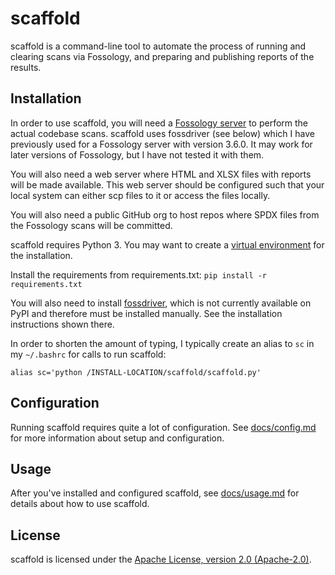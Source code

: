 # scaffold

scaffold is a command-line tool to automate the process of running and clearing scans via Fossology, and preparing and publishing reports of the results.

## Installation

In order to use scaffold, you will need a [Fossology server](https://github.com/fossology/fossology) to perform the actual codebase scans. scaffold uses fossdriver (see below) which I have previously used for a Fossology server with version 3.6.0. It may work for later versions of Fossology, but I have not tested it with them.

You will also need a web server where HTML and XLSX files with reports will be made available. This web server should be configured such that your local system can either scp files to it or access the files locally.

You will also need a public GitHub org to host repos where SPDX files from the Fossology scans will be committed.

scaffold requires Python 3. You may want to create a [virtual environment](https://pypi.org/project/virtualenvwrapper/) for the installation.

Install the requirements from requirements.txt: `pip install -r requirements.txt`

You will also need to install [fossdriver](https://github.com/fossology/fossdriver), which is not currently available on PyPI and therefore must be installed manually. See the installation instructions shown there.

In order to shorten the amount of typing, I typically create an alias to `sc` in my `~/.bashrc` for calls to run scaffold:

```
alias sc='python /INSTALL-LOCATION/scaffold/scaffold.py'
```

## Configuration

Running scaffold requires quite a lot of configuration. See [docs/config.md](docs/config.md) for more information about setup and configuration.

## Usage

After you've installed and configured scaffold, see [docs/usage.md](docs/usage.md) for details about how to use scaffold.

## License

scaffold is licensed under the [Apache License, version 2.0 (Apache-2.0)](./LICENSE.txt).
